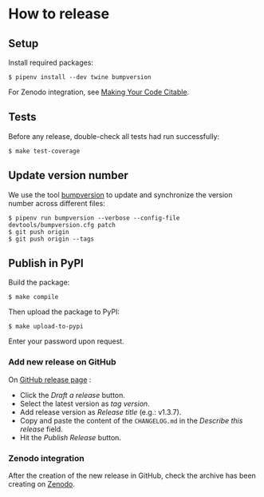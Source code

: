 # How to release


## Setup

Install required packages:
```
$ pipenv install --dev twine bumpversion
```

For Zenodo integration, see [Making Your Code Citable](https://guides.github.com/activities/citable-code/).


## Tests

Before any release, double-check all tests had run successfully:
```
$ make test-coverage
```


## Update version number

We use the tool [bumpversion](https://github.com/peritus/bumpversion) to update and synchronize the version number
across different files:
```
$ pipenv run bumpversion --verbose --config-file devtools/bumpversion.cfg patch
$ git push origin
$ git push origin --tags
```


## Publish in PyPI

Build the package:
```
$ make compile
```

Then upload the package to PyPI:
```
$ make upload-to-pypi
```

Enter your password upon request.


### Add new release on GitHub

On [GitHub release page](https://github.com/pierrepo/autoclasswrapper/releases) :

- Click the *Draft a release* button.
- Select the latest version as *tag version*.
- Add release version as *Release title* (e.g.: v1.3.7).
- Copy and paste the content of the `CHANGELOG.md` in the *Describe this release* field.
- Hit the *Publish Release* button.


### Zenodo integration

After the creation  of the new release in GitHub, check the archive has been creating on [Zenodo](https://zenodo.org/deposit).
